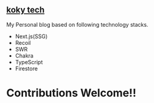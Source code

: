 ## [koky tech](https://kokinagai.com)
My Personal blog based on following technology stacks.

- Next.js(SSG)
- Recoil
- SWR
- Chakra
- TypeScript
- Firestore

# Contributions Welcome!!

